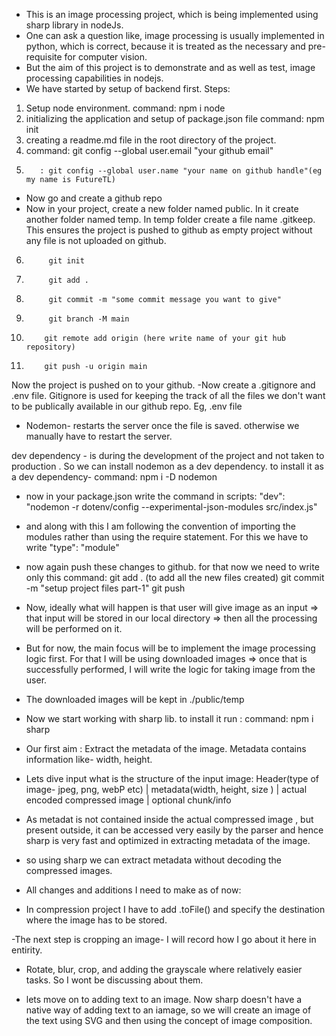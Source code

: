 - This is an image processing project, which is being implemented using sharp library in nodeJs.
- One can ask a question like, image processing is usually implemented in python, which is correct, because it is treated as the necessary and pre-requisite for computer vision.
- But the aim of this project is to demonstrate and as well as test, image processing capabilities in nodejs.
- We have started by setup of backend first.
Steps: 
1. Setup node environment. 
    command: npm i node
2. initializing the application and setup of package.json file
    command: npm init
3. creating a readme.md file in the root directory of the project.
4. command: git config --global user.email "your github email"
5.        : git config --global user.name "your name on github handle"(eg my name is FutureTL)

- Now go and create a github repo
- Now in your project, create a new folder named public. In it create another folder named temp. In temp folder create a file name .gitkeep. This ensures the project is pushed to github as empty project without any file is not uploaded on github.

6.          git init
7.          git add .
8.          git commit -m "some commit message you want to give"
9.          git branch -M main
10.         git remote add origin (here write name of your git hub repository)
11.         git push -u origin main

Now the project is pushed on to your github.
-Now create a .gitignore and .env  file. Gitignore is used for keeping the track of all the files we don't want to be publically available in our github repo. Eg, .env file

- Nodemon- restarts the server once the file is saved. otherwise we manually have to restart the server.

dev dependency - is during the development of the project and not taken to production . So we can install nodemon as a dev dependency.  to install it as a dev dependency-
command:      npm i -D nodemon
- now in your package.json write the command in scripts:
        "dev": "nodemon -r dotenv/config --experimental-json-modules src/index.js"
- and along with this I am following the convention of importing the modules rather than using the require statement. For this we have to write 
        "type": "module"

- now again push these changes to github. for that now we need to write only this command:
        git add .   (to add all the new files created)
        git commit -m "setup project files part-1"
        git push

- Now, ideally what will happen is that user will give image as an input => that input will be stored in our local directory => then all the processing will be performed on it.

- But for now, the main focus will be to implement the image processing logic first. For that I will be using downloaded images => once that is successfully performed, I will write the logic for taking image from the user.

- The downloaded images will be kept in ./public/temp 
- Now we start working with sharp lib. to install it run :
command:    npm i sharp

- Our first aim : Extract the metadata of the image. Metadata contains information like- width, height.
- Lets dive input what is the structure of the input image:
        Header(type of image- jpeg, png, webP etc)
          |
        metadata(width, height, size )
          |
        actual encoded compressed image
          |
        optional chunk/info

- As metadat is not contained inside the actual compressed image , but present outside, it can be accessed very easily by the parser and hence sharp is very fast and optimized in extracting metadata of the image.
- so using sharp we can extract metadata without decoding the compressed images.

- All changes and additions I need to make as of now:
- In compression project I have to add .toFile() and specify the destination where the image has to be stored.

-The next step is cropping an image- I will record how I go about it here in entirity.

- Rotate, blur, crop, and adding the grayscale where relatively easier tasks. So I wont be discussing about them. 

- lets move on to adding text to an image. Now sharp doesn't have a native way of adding text to an iamage, so we will create an image of the text using SVG and then using the concept of image composition.